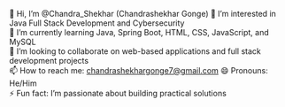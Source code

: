 👋 Hi, I’m @Chandra_Shekhar (Chandrashekhar Gonge) 
👀 I’m interested in Java Full Stack Development and Cybersecurity  
🌱 I’m currently learning Java, Spring Boot, HTML, CSS, JavaScript, and MySQL  
💞️ I’m looking to collaborate on web-based applications and full stack development projects  
📫 How to reach me:  chandrashekhargonge7@gmail.com
😄 Pronouns: He/Him  
⚡ Fun fact: I’m passionate about building practical solutions 
           

 
 

